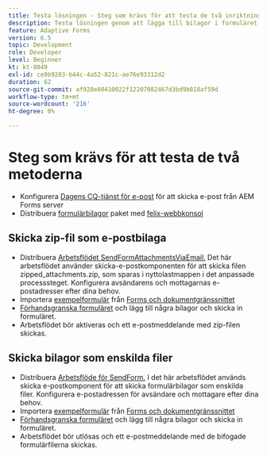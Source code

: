 ```yaml
---
title: Testa lösningen - Steg som krävs för att testa de två inriktningarna
description: Testa lösningen genom att lägga till bilagor i formuläret och utlösa arbetsflödet för att skicka e-postmeddelandet.
feature: Adaptive Forms
version: 6.5
topic: Development
role: Developer
level: Beginner
kt: kt-8049
exl-id: ce9b9203-b44c-4a52-821c-ae76e93312d2
duration: 62
source-git-commit: af928e60410022f12207082467d3bd9b818af59d
workflow-type: tm+mt
source-wordcount: '216'
ht-degree: 0%

---
```


# Steg som krävs för att testa de två metoderna

* Konfigurera [Dagens CQ-tjänst för e-post](https://experienceleague.adobe.com/docs/experience-manager-65/administering/operations/notification.html?lang=en#configuring-the-mail-service) för att skicka e-post från AEM Forms server
* Distribuera [formulärbilagor](assets/formattachments.formattachments.core-1.0-SNAPSHOT.jar) paket med [felix-webbkonsol](http://localhost:4502/system/console/bundles)

## Skicka zip-fil som e-postbilaga



* Distribuera [Arbetsflödet SendFormAttachmentsViaEmail.](assets/zipped-form-attachments-model.zip) Det här arbetsflödet använder skicka-e-postkomponenten för att skicka filen zipped_attachments.zip, som sparas i nyttolastmappen i det anpassade processsteget. Konfigurera avsändarens och mottagarnas e-postadresser efter dina behov.
* Importera [exempelformulär](assets/zip-form-attachments-form.zip) från [Forms och dokumentgränssnittet](http://localhost:4502/aem/forms.html/content/dam/formsanddocuments)
* [Förhandsgranska formuläret](http://localhost:4502/content/dam/formsanddocuments/zippformattachments/jcr:content?wcmmode=disabled) och lägg till några bilagor och skicka in formuläret.
* Arbetsflödet bör aktiveras och ett e-postmeddelande med zip-filen skickas.

## Skicka bilagor som enskilda filer

* Distribuera [Arbetsflöde för SendForm.](assets/send-form-attachments-model.zip) I det här arbetsflödet används skicka e-postkomponent för att skicka formulärbilagor som enskilda filer. Konfigurera e-postadressen för avsändare och mottagare efter dina behov.
* Importera [exempelformulär](assets/send-list-attachments-form.zip) från [Forms och dokumentgränssnittet](http://localhost:4502/aem/forms.html/content/dam/formsanddocuments)
* [Förhandsgranska formuläret](http://localhost:4502/content/dam/formsanddocuments/sendlistofattachments/jcr:content?wcmmode=disabled) och lägg till några bilagor och skicka in formuläret.
* Arbetsflödet bör utlösas och ett e-postmeddelande med de bifogade formulärfilerna skickas.
